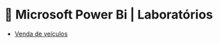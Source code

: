 # 📒 Microsoft Power Bi | Laboratórios

+ [Venda de veículos](https://github.com/Mat3usCod3/Power-Bi-Estudo-de-caso-01/blob/main/Estudo_de_caso_01/PDF-Visualisa%C3%A7%C3%A3o-Estudo%20de%20caso%2001-Dados%20venda%20carro.pdf)

